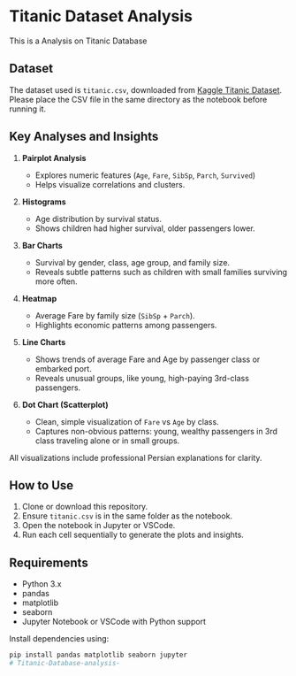 # Titanic Dataset Analysis
This is a Analysis on Titanic Database
## Dataset

The dataset used is `titanic.csv`, downloaded from [Kaggle Titanic Dataset](https://www.kaggle.com/c/titanic/data). Please place the CSV file in the same directory as the notebook before running it.

## Key Analyses and Insights

1. **Pairplot Analysis**
   - Explores numeric features (`Age`, `Fare`, `SibSp`, `Parch`, `Survived`)
   - Helps visualize correlations and clusters.

2. **Histograms**
   - Age distribution by survival status.
   - Shows children had higher survival, older passengers lower.

3. **Bar Charts**
   - Survival by gender, class, age group, and family size.
   - Reveals subtle patterns such as children with small families surviving more often.

4. **Heatmap**
   - Average Fare by family size (`SibSp` + `Parch`).
   - Highlights economic patterns among passengers.

5. **Line Charts**
   - Shows trends of average Fare and Age by passenger class or embarked port.
   - Reveals unusual groups, like young, high-paying 3rd-class passengers.

6. **Dot Chart (Scatterplot)**
   - Clean, simple visualization of `Fare` vs `Age` by class.
   - Captures non-obvious patterns: young, wealthy passengers in 3rd class traveling alone or in small groups.

All visualizations include professional Persian explanations for clarity.

## How to Use

1. Clone or download this repository.
2. Ensure `titanic.csv` is in the same folder as the notebook.
3. Open the notebook in Jupyter or VSCode.
4. Run each cell sequentially to generate the plots and insights.

## Requirements

- Python 3.x
- pandas
- matplotlib
- seaborn
- Jupyter Notebook or VSCode with Python support

Install dependencies using:

```bash
pip install pandas matplotlib seaborn jupyter
# Titanic-Database-analysis-
